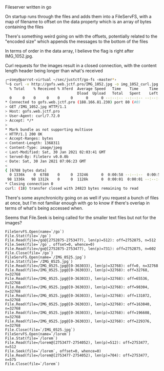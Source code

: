 Fileserver written in go

On startup runs through the files and adds them into a FileServFS,
with a map of filename to offset on the data property which is an
array of bytes containing the files

There's something weird going on with the offsets, potentially related to the "encoded size" which appends the messages to the bottom of the files

In terms of order in the data array, I believe the flag is right after IMG_1052.jpg.

Curl requests for the images result in a closed connection, with the content length header being longer than what's received

```sh
╭─zoey@parrot-virtual ~/sec/justctf/go-fs ‹master*› 
╰─$ curl -v http://gofs.web.jctf.pro/IMG_1052.jpg -o img_1052_curl.jpg
  % Total    % Received % Xferd  Average Speed   Time    Time     Time  Current
                                 Dload  Upload   Total   Spent    Left  Speed
  0     0    0     0    0     0      0      0 --:--:-- --:--:-- --:--:--     0*   Trying 188.166.81.230:80...
* Connected to gofs.web.jctf.pro (188.166.81.230) port 80 (#0)
> GET /IMG_1052.jpg HTTP/1.1
> Host: gofs.web.jctf.pro
> User-Agent: curl/7.72.0
> Accept: */*
> 
* Mark bundle as not supporting multiuse
< HTTP/1.1 200 OK
< Accept-Ranges: bytes
< Content-Length: 1368311
< Content-Type: image/jpeg
< Last-Modified: Sat, 30 Jan 2021 02:03:41 GMT
< Served-By: FileServ v0.0.0b
< Date: Sat, 30 Jan 2021 07:06:23 GMT
< 
{ [6788 bytes data]
  0 1336k    0  6788    0     0  23246      0  0:00:58 --:--:--  0:00:58 23167* transfer closed with 24823 bytes remaining to read
 98 1336k   98 1312k    0     0  1128k      0  0:00:01  0:00:01 --:--:-- 1128k
* Closing connection 0
curl: (18) transfer closed with 24823 bytes remaining to read
```

There's some asynchronicity going on as well if you request a bunch of files at once, but I'm not familiar enough with go to know if there's overlap in terms of what's being accessed when.

Seems that File.Seek is being called for the smaller text files but not for the images?

```
FileServFS.Open(name=`/go`)
File.Stat(file=`/go`)
File.Read(file=/go@[2752875-2753477), len(p)=512): off=2752875, n=512
File.Seek(file=`/go`, offset=0, whence=0)
File.Read(file=/go@[2752875-2753477), len(p)=731): off=2752875, n=602
File.Close(file=`/go`)
FileServFS.Open(name=`/IMG_0525.jpg`)
File.Stat(file=`/IMG_0525.jpg`)
File.Read(file=/IMG_0525.jpg@[0-363033), len(p)=32768): off=0, n=32768
File.Read(file=/IMG_0525.jpg@[0-363033), len(p)=32768): off=32768, n=32768
File.Read(file=/IMG_0525.jpg@[0-363033), len(p)=32768): off=65536, n=32768
File.Read(file=/IMG_0525.jpg@[0-363033), len(p)=32768): off=98304, n=32768
File.Read(file=/IMG_0525.jpg@[0-363033), len(p)=32768): off=131072, n=32768
File.Read(file=/IMG_0525.jpg@[0-363033), len(p)=32768): off=163840, n=32768
File.Read(file=/IMG_0525.jpg@[0-363033), len(p)=32768): off=196608, n=32768
File.Read(file=/IMG_0525.jpg@[0-363033), len(p)=32768): off=229376, n=32768
File.Close(file=`/IMG_0525.jpg`)
FileServFS.Open(name=`/lorem`)
File.Stat(file=`/lorem`)
File.Read(file=/lorem@[2753477-2754052), len(p)=512): off=2753477, n=512
File.Seek(file=`/lorem`, offset=0, whence=0)
File.Read(file=/lorem@[2753477-2754052), len(p)=704): off=2753477, n=575
File.Close(file=`/lorem`)
```